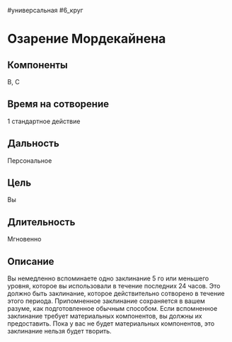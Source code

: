 #универсальная
#6_круг
# Озарение Мордекайнена

## Компоненты
В, С

## Время на сотворение
1 стандартное действие

## Дальность
Персональное

## Цель
Вы

## Длительность
Мгновенно

## Описание
Вы немедленно вспоминаете одно заклинание 5 го или меньшего уровня, которое вы использовали в течение последних 24 часов. Это должно быть заклинание, которое действительно сотворено в течение этого периода. Припомненное заклинание сохраняется в вашем разуме, как подготовленное обычным способом. Если вспомненное заклинание требует материальных компонентов, вы должны их предоставить. Пока у вас не будет материальных компонентов, это заклинание нельзя будет творить.